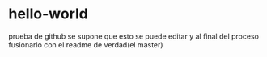 # hello-world
prueba de github
se supone que esto se puede editar y al final del proceso fusionarlo con el readme de verdad(el master)
